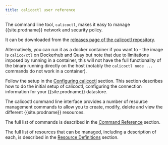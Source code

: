 ```yaml
---
title: calicoctl user reference
---
```


The command line tool, `calicoctl`, makes it easy to manage {{site.prodname}} network
and security policy.  

It can be downloaded from the [releases page of the 
calicoctl repository](https://github.com/projectcalico/calicoctl/releases/latest/). 

Alternatively, you can run it as a docker container if you want to - the image 
is `calico/ctl` on Dockerhub and Quay but note that due to limitations imposed 
by running in a container, this will not have the full functionality of the 
binary running directly on the host (notably the `calicoctl node ...` commands 
do not work in a container).

Follow the setup in the [Configuring calicoctl]({{site.baseurl}}/{{page.version}}/reference/calicoctl/setup) section.
This section describes how to do the initial setup of calicoctl, configuring
the connection information for your {{site.prodname}} datastore.

The calicoctl command line interface provides a number of resource management
commands to allow you to create, modify, delete and view the different {{site.prodname}}
resources.

The full list of commands is described in the 
[Command Reference]({{site.baseurl}}/{{page.version}}/reference/calicoctl/commands/)
section.

The full list of resources that can be managed, including a description of each,
is described in the [Resource Definitions]({{site.baseurl}}/{{page.version}}/reference/calicoctl/resources/)
section.
